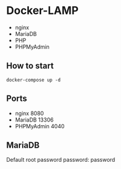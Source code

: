 # Docker-LAMP

- nginx
- MariaDB
- PHP
- PHPMyAdmin

## How to start
```shell
docker-compose up -d
```

## Ports
- nginx 8080
- MariaDB 13306
- PHPMyAdmin 4040

## MariaDB
Default root password
password: password